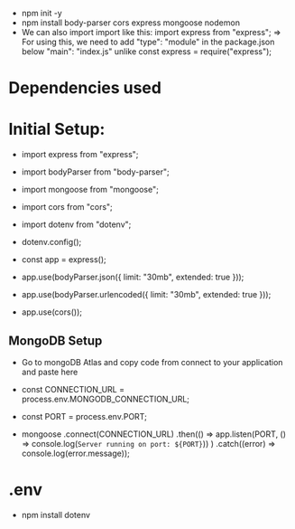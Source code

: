 - npm init -y
- npm install body-parser cors express mongoose nodemon
- We can also import import like this:
  import express from "express"; => For using this, we need to add "type": "module" in the package.json below "main": "index.js"
  unlike const express = require("express");

# Dependencies used

# Initial Setup:

- import express from "express";
- import bodyParser from "body-parser";
- import mongoose from "mongoose";
- import cors from "cors";

- import dotenv from "dotenv";
- dotenv.config();

- const app = express();

- app.use(bodyParser.json({ limit: "30mb", extended: true }));
- app.use(bodyParser.urlencoded({ limit: "30mb", extended: true }));
- app.use(cors());

## MongoDB Setup

- Go to mongoDB Atlas and copy code from connect to your application and paste here

- const CONNECTION_URL = process.env.MONGODB_CONNECTION_URL;

- const PORT = process.env.PORT;

- mongoose
  .connect(CONNECTION_URL)
  .then(() =>
  app.listen(PORT, () => console.log(`Server running on port: ${PORT}`))
  )
  .catch((error) => console.log(error.message));

# .env

- npm install dotenv
